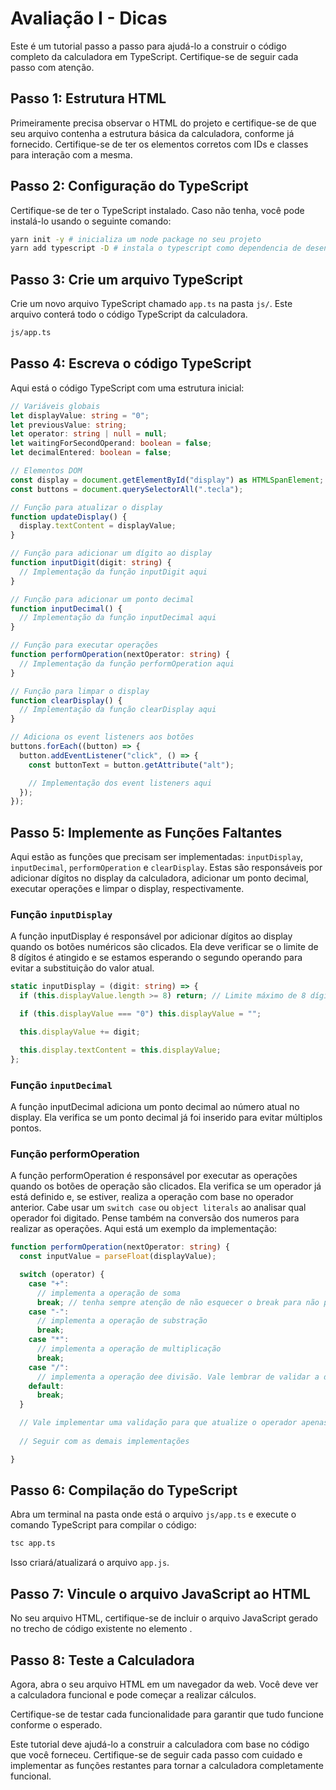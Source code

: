 # Avaliação I - Dicas

Este é um tutorial passo a passo para ajudá-lo a construir o código completo da calculadora em TypeScript. Certifique-se de seguir cada passo com atenção.

## Passo 1: Estrutura HTML
Primeiramente precisa observar o HTML do projeto e certifique-se de que seu arquivo contenha a estrutura básica da calculadora, conforme já fornecido. Certifique-se de ter os elementos corretos com IDs e classes para interação com a mesma. 

## Passo 2: Configuração do TypeScript
Certifique-se de ter o TypeScript instalado. Caso não tenha, você pode instalá-lo usando o seguinte comando:

```bash
yarn init -y # inicializa um node package no seu projeto
yarn add typescript -D # instala o typescript como dependencia de desenvolvimento
```

## Passo 3: Crie um arquivo TypeScript

Crie um novo arquivo TypeScript chamado `app.ts` na pasta `js/`. Este arquivo conterá todo o código TypeScript da calculadora.

```bash
js/app.ts
```

## Passo 4: Escreva o código TypeScript
Aqui está o código TypeScript com uma estrutura inicial:

```ts
// Variáveis globais
let displayValue: string = "0";
let previousValue: string;
let operator: string | null = null;
let waitingForSecondOperand: boolean = false;
let decimalEntered: boolean = false;

// Elementos DOM
const display = document.getElementById("display") as HTMLSpanElement;
const buttons = document.querySelectorAll(".tecla");

// Função para atualizar o display
function updateDisplay() {
  display.textContent = displayValue;
}

// Função para adicionar um dígito ao display
function inputDigit(digit: string) {
  // Implementação da função inputDigit aqui
}

// Função para adicionar um ponto decimal
function inputDecimal() {
  // Implementação da função inputDecimal aqui
}

// Função para executar operações
function performOperation(nextOperator: string) {
  // Implementação da função performOperation aqui
}

// Função para limpar o display
function clearDisplay() {
  // Implementação da função clearDisplay aqui
}

// Adiciona os event listeners aos botões
buttons.forEach((button) => {
  button.addEventListener("click", () => {
    const buttonText = button.getAttribute("alt");

    // Implementação dos event listeners aqui
  });
});
```

## Passo 5: Implemente as Funções Faltantes
Aqui estão as funções que precisam ser implementadas: `inputDisplay`, `inputDecimal`, `performOperation` e `clearDisplay`. Estas são responsáveis por adicionar dígitos no display da calculadora, adicionar um ponto decimal, executar operações e limpar o display, respectivamente.

### Função `inputDisplay`
A função inputDisplay é responsável por adicionar dígitos ao display quando os botões numéricos são clicados. Ela deve verificar se o limite de 8 dígitos é atingido e se estamos esperando o segundo operando para evitar a substituição do valor atual.

```ts
static inputDisplay = (digit: string) => {
  if (this.displayValue.length >= 8) return; // Limite máximo de 8 dígitos

  if (this.displayValue === "0") this.displayValue = "";

  this.displayValue += digit;

  this.display.textContent = this.displayValue;
};
```

### Função `inputDecimal`
A função inputDecimal adiciona um ponto decimal ao número atual no display. Ela verifica se um ponto decimal já foi inserido para evitar múltiplos pontos.

### Função performOperation
A função performOperation é responsável por executar as operações quando os botões de operação são clicados. Ela verifica se um operador já está definido e, se estiver, realiza a operação com base no operador anterior. Cabe usar um `switch case` ou `object literals` ao analisar qual operador foi digitado. Pense também na conversão dos numeros para realizar as operações. Aqui está um exemplo da implementação:

```ts
function performOperation(nextOperator: string) {
  const inputValue = parseFloat(displayValue);

  switch (operator) {
    case "+":
      // implementa a operação de soma
      break; // tenha sempre atenção de não esquecer o break para não permitir a execução dos demais cases
    case "-":
      // implementa a operação de substração
      break;
    case "*":
      // implementa a operação de multiplicação
      break;
    case "/":
      // implementa a operação dee divisão. Vale lembrar de validar a divisão por zero
    default:
      break;
  }

  // Vale implementar uma validação para que atualize o operador apenas se não for um botão de operação
  
  // Seguir com as demais implementações

}
```

## Passo 6: Compilação do TypeScript
Abra um terminal na pasta onde está o arquivo `js/app.ts` e execute o comando TypeScript para compilar o código:

```bash
tsc app.ts
```

Isso criará/atualizará o arquivo `app.js`.

## Passo 7: Vincule o arquivo JavaScript ao HTML
No seu arquivo HTML, certifique-se de incluir o arquivo JavaScript gerado no trecho de código <script src="js/app.js"></script> existente no elemento <body>.

## Passo 8: Teste a Calculadora
Agora, abra o seu arquivo HTML em um navegador da web. Você deve ver a calculadora funcional e pode começar a realizar cálculos.

Certifique-se de testar cada funcionalidade para garantir que tudo funcione conforme o esperado.

Este tutorial deve ajudá-lo a construir a calculadora com base no código que você forneceu. Certifique-se de seguir cada passo com cuidado e implementar as funções restantes para tornar a calculadora completamente funcional.